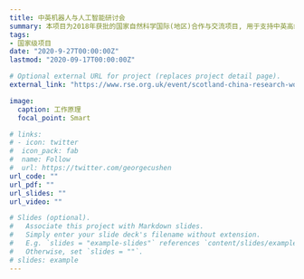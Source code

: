 ```yaml
---
title: 中英机器人与人工智能研讨会
summary: 本项目为2018年获批的国家自然科学国际(地区)合作与交流项目, 用于支持中英高级人才参加在爱丁堡举办的RSE-NSFC中英人工智能与机器人技术双边论坛活动。
tags:
- 国家级项目
date: "2020-9-27T00:00:00Z"
lastmod: "2020-09-17T00:00:00Z"

# Optional external URL for project (replaces project detail page).
external_link: "https://www.rse.org.uk/event/scotland-china-research-workshop-robotics-and-artificial-intelligence/"

image:
  caption: 工作原理
  focal_point: Smart

# links:
# - icon: twitter
#  icon_pack: fab
#  name: Follow
#  url: https://twitter.com/georgecushen
url_code: ""
url_pdf: ""
url_slides: ""
url_video: ""

# Slides (optional).
#   Associate this project with Markdown slides.
#   Simply enter your slide deck's filename without extension.
#   E.g. `slides = "example-slides"` references `content/slides/example-slides.md`.
#   Otherwise, set `slides = ""`.
# slides: example
---
```



